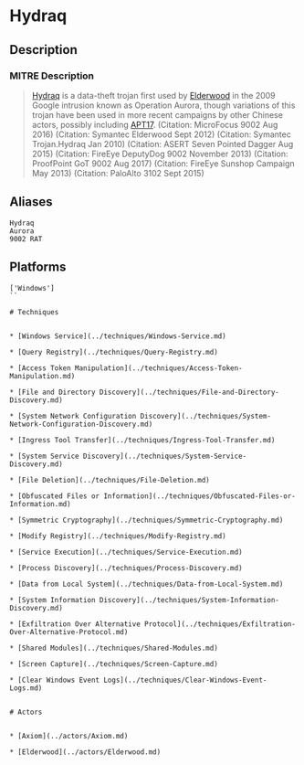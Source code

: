 
# Hydraq

## Description

### MITRE Description

> [Hydraq](https://attack.mitre.org/software/S0203) is a data-theft trojan first used by [Elderwood](https://attack.mitre.org/groups/G0066) in the 2009 Google intrusion known as Operation Aurora, though variations of this trojan have been used in more recent campaigns by other Chinese actors, possibly including [APT17](https://attack.mitre.org/groups/G0025). (Citation: MicroFocus 9002 Aug 2016) (Citation: Symantec Elderwood Sept 2012) (Citation: Symantec Trojan.Hydraq Jan 2010) (Citation: ASERT Seven Pointed Dagger Aug 2015) (Citation: FireEye DeputyDog 9002 November 2013) (Citation: ProofPoint GoT 9002 Aug 2017) (Citation: FireEye Sunshop Campaign May 2013) (Citation: PaloAlto 3102 Sept 2015)

## Aliases

```
Hydraq
Aurora
9002 RAT
```

## Platforms

```
['Windows']
``

# Techniques


* [Windows Service](../techniques/Windows-Service.md)

* [Query Registry](../techniques/Query-Registry.md)
    
* [Access Token Manipulation](../techniques/Access-Token-Manipulation.md)
    
* [File and Directory Discovery](../techniques/File-and-Directory-Discovery.md)
    
* [System Network Configuration Discovery](../techniques/System-Network-Configuration-Discovery.md)
    
* [Ingress Tool Transfer](../techniques/Ingress-Tool-Transfer.md)
    
* [System Service Discovery](../techniques/System-Service-Discovery.md)
    
* [File Deletion](../techniques/File-Deletion.md)
    
* [Obfuscated Files or Information](../techniques/Obfuscated-Files-or-Information.md)
    
* [Symmetric Cryptography](../techniques/Symmetric-Cryptography.md)
    
* [Modify Registry](../techniques/Modify-Registry.md)
    
* [Service Execution](../techniques/Service-Execution.md)
    
* [Process Discovery](../techniques/Process-Discovery.md)
    
* [Data from Local System](../techniques/Data-from-Local-System.md)
    
* [System Information Discovery](../techniques/System-Information-Discovery.md)
    
* [Exfiltration Over Alternative Protocol](../techniques/Exfiltration-Over-Alternative-Protocol.md)
    
* [Shared Modules](../techniques/Shared-Modules.md)
    
* [Screen Capture](../techniques/Screen-Capture.md)
    
* [Clear Windows Event Logs](../techniques/Clear-Windows-Event-Logs.md)
    

# Actors


* [Axiom](../actors/Axiom.md)

* [Elderwood](../actors/Elderwood.md)
    
